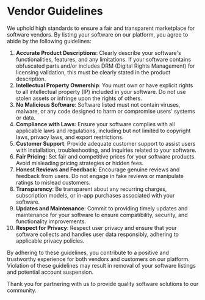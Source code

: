 # Vendor Guidelines

We uphold high standards to ensure a fair and transparent marketplace for software vendors. By listing your software on our platform, you agree to abide by the following guidelines:

1. **Accurate Product Descriptions**: Clearly describe your software's functionalities, features, and any limitations. If your software contains obfuscated parts and/or includes DRM (Digital Rights Management) for licensing validation, this must be clearly stated in the product description.
2. **Intellectual Property Ownership**: You must own or have explicit rights to all intellectual property (IP) included in your software. Do not use stolen assets or infringe upon the rights of others.
3. **No Malicious Software**: Software listed must not contain viruses, malware, or any code designed to harm or compromise users' systems or data.
4. **Compliance with Laws**: Ensure your software complies with all applicable laws and regulations, including but not limited to copyright laws, privacy laws, and export restrictions.
5. **Customer Support**: Provide adequate customer support to assist users with installation, troubleshooting, and inquiries related to your software.
6. **Fair Pricing**: Set fair and competitive prices for your software products. Avoid misleading pricing strategies or hidden fees.
7. **Honest Reviews and Feedback**: Encourage genuine reviews and feedback from users. Do not engage in fake reviews or manipulate ratings to mislead customers.
8. **Transparency**: Be transparent about any recurring charges, subscription models, or in-app purchases associated with your software.
9. **Updates and Maintenance**: Commit to providing timely updates and maintenance for your software to ensure compatibility, security, and functionality improvements.
10. **Respect for Privacy**: Respect user privacy and ensure that your software collects and handles user data responsibly, adhering to applicable privacy policies.

By adhering to these guidelines, you contribute to a positive and trustworthy experience for both vendors and customers on our platform. Violation of these guidelines may result in removal of your software listings and potential account suspension.&#x20;

Thank you for partnering with us to provide quality software solutions to our community.
